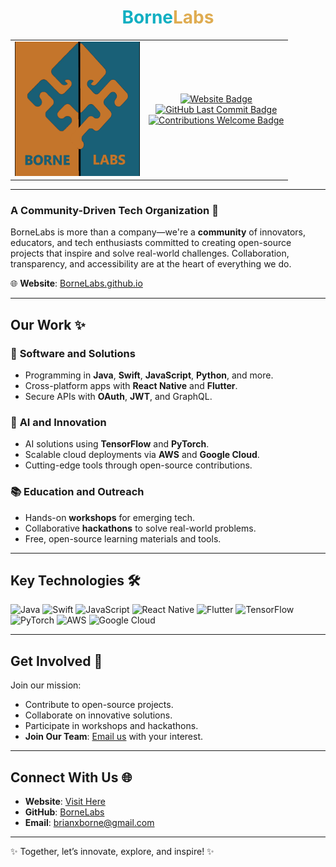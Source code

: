 <div align="center">
  <h1>
    <b>
      <span style="color:#10afc2;">Borne</span><span style="color:#dfac51;">Labs</span>
    </b>
  </h1>
</div>

<table>
<tr>
  <td>
    <img src="https://github.com/BorneLabs/Assets/blob/main/Images/BorneLabs%20Walpaper.png?raw=true" alt="BorneLabs Logo" width="200" />
  </td>
  <td align="center">
    <a href="https://bornelabs.github.io">
      <img src="https://img.shields.io/badge/Website-Visit%20Here-blue?style=for-the-badge" alt="Website Badge" />
    </a><br>
    <a href="https://github.com/BorneLabs">
      <img src="https://img.shields.io/github/last-commit/BorneLabs/bornelabs.github.io?style=for-the-badge" alt="GitHub Last Commit Badge" />
    </a><br>
    <a href="https://github.com/BorneLabs">
      <img src="https://img.shields.io/badge/Contributions-Welcome-brightgreen?style=for-the-badge" alt="Contributions Welcome Badge" />
    </a>
  </td>
</tr>
</table>


---

### **A Community-Driven Tech Organization** 🤝  
BorneLabs is more than a company—we're a **community** of innovators, educators, and tech enthusiasts committed to creating open-source projects that inspire and solve real-world challenges. Collaboration, transparency, and accessibility are at the heart of everything we do. 

🌐 **Website**: [BorneLabs.github.io](https://bornelabs.github.io)

---


## **Our Work** ✨

### 🌟 **Software and Solutions**
- Programming in **Java**, **Swift**, **JavaScript**, **Python**, and more.
- Cross-platform apps with **React Native** and **Flutter**.
- Secure APIs with **OAuth**, **JWT**, and GraphQL.

### 🤖 **AI and Innovation**
- AI solutions using **TensorFlow** and **PyTorch**.
- Scalable cloud deployments via **AWS** and **Google Cloud**.
- Cutting-edge tools through open-source contributions.

### 📚 **Education and Outreach**
- Hands-on **workshops** for emerging tech.
- Collaborative **hackathons** to solve real-world problems.
- Free, open-source learning materials and tools.

---

## **Key Technologies** 🛠️

![Java](https://img.shields.io/badge/Code-Java-007396?style=for-the-badge&logo=java&logoColor=white)
![Swift](https://img.shields.io/badge/Code-Swift-FA7343?style=for-the-badge&logo=swift&logoColor=white)
![JavaScript](https://img.shields.io/badge/Code-JavaScript-F7DF1E?style=for-the-badge&logo=javascript&logoColor=black)
![React Native](https://img.shields.io/badge/Framework-React%20Native-61DAFB?style=for-the-badge&logo=react&logoColor=black)
![Flutter](https://img.shields.io/badge/Framework-Flutter-02569B?style=for-the-badge&logo=flutter&logoColor=white)
![TensorFlow](https://img.shields.io/badge/AI-TensorFlow-FF6F00?style=for-the-badge&logo=tensorflow&logoColor=white)
![PyTorch](https://img.shields.io/badge/AI-PyTorch-EE4C2C?style=for-the-badge&logo=pytorch&logoColor=white)
![AWS](https://img.shields.io/badge/Cloud-AWS-232F3E?style=for-the-badge&logo=amazon-aws&logoColor=white)
![Google Cloud](https://img.shields.io/badge/Cloud-Google%20Cloud-4285F4?style=for-the-badge&logo=google-cloud&logoColor=white)

---

## **Get Involved** 🌟  

Join our mission:  
- Contribute to open-source projects.  
- Collaborate on innovative solutions.  
- Participate in workshops and hackathons.  
- **Join Our Team**: [Email us](mailto:brianxborne@gmail.com?subject=Join%20BorneLabs%20Team&body=Hello,%20I%20am%20interested%20in%20joining%20the%20team.%20Please%20let%20me%20know%20the%20next%20steps!) with your interest.  

---

## **Connect With Us** 🌐  

- **Website**: [Visit Here](https://bornelabs.github.io)  
- **GitHub**: [BorneLabs](https://github.com/BorneLabs)  
- **Email**: [brianxborne@gmail.com](mailto:brianxborne@gmail.com)  

---

✨ Together, let’s innovate, explore, and inspire! ✨
